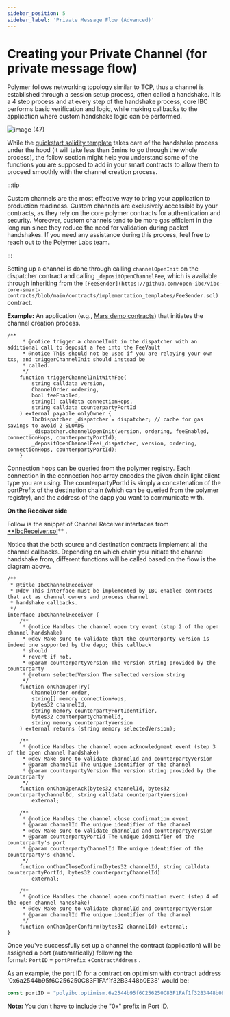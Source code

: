 ```yaml
---
sidebar_position: 5
sidebar_label: 'Private Message Flow (Advanced)'
---
```


# Creating your Private Channel (for private message flow)

Polymer follows networking topology similar to TCP, thus a channel is established through a session setup process, often called a handshake. It is a 4 step process and at every step of the handshake process, core IBC performs basic verification and logic, while making callbacks to the application where custom handshake logic can be performed.

![image (47)](https://github.com/user-attachments/assets/47b744c4-a4d1-4200-b16d-4e59e774d687)

While the [quickstart solidity template](https://docs.polymerlabs.org/docs/build/start/#custom-ibc-channel) takes care of the handshake process under the hood (it will take less than 5mins to go through the whole process), the follow section might help you understand some of the functions you are supposed to add in your smart contracts to allow them to proceed smoothly with the channel creation process.

:::tip

Custom channels are the most effective way to bring your application to production readiness. Custom channels are exclusively accessible by your contracts, as they rely on the core polymer contracts for authentication and security. Moreover, custom channels tend to be more gas efficient in the long run since they reduce the need for validation during packet handshakes. If you need any assistance during this process, feel free to reach out to the Polymer Labs team.

:::

Setting up a channel is done through calling ``channelOpenInit`` on the dispatcher contract and calling ``_depositOpenChannelFee``, which is available through inheriting from the `[FeeSender](https://github.com/open-ibc/vibc-core-smart-contracts/blob/main/contracts/implementation_templates/FeeSender.sol)` contract. 

**Example:** An application (e.g., [Mars demo contracts](https://github.com/open-ibc/vibc-core-smart-contracts/blob/main/contracts/examples/Mars.sol)) that initiates the channel creation process. 

```solidity
/**
     * @notice trigger a channelInit in the dispatcher with an additional call to deposit a fee into the FeeVault
     * @notice This should not be used if you are relaying your own txs, and triggerChannelInit should instead be
     * called.
     */
    function triggerChannelInitWithFee(
        string calldata version,
        ChannelOrder ordering,
        bool feeEnabled,
        string[] calldata connectionHops,
        string calldata counterpartyPortId
    ) external payable onlyOwner {
        IbcDispatcher _dispatcher = dispatcher; // cache for gas savings to avoid 2 SLOADS
        _dispatcher.channelOpenInit(version, ordering, feeEnabled, connectionHops, counterpartyPortId);
        _depositOpenChannelFee(_dispatcher, version, ordering, connectionHops, counterpartyPortId);
    }
```

Connection hops can be queried from the polymer registry. Each connection in the connection hop array encodes the given chain light client type you are using. The counterpartyPortId is simply a concatenation of the portPrefix of the destination chain (which can be queried from the polymer registry), and the address of the dapp you want to communicate with. 

**On the Receiver side**

Follow is the snippet of Channel Receiver interfaces from [**IbcReceiver.sol](https://github.com/open-ibc/vibc-core-smart-contracts/blob/b50844c6925d6780d110bbddb3c47d0797f57c7a/contracts/interfaces/IbcReceiver.sol#L29)** . 

Notice that the both source and destination contracts implement all the channel callbacks. Depending on which chain you initiate the channel handshake from, different functions will be called based on the flow is the diagram above. 

```solidity
/**
 * @title IbcChannelReceiver
 * @dev This interface must be implemented by IBC-enabled contracts that act as channel owners and process channel
 * handshake callbacks.
 */
interface IbcChannelReceiver {
    /**
     * @notice Handles the channel open try event (step 2 of the open channel handshake)
     * @dev Make sure to validate that the counterparty version is indeed one supported by the dapp; this callback
     * should
     * revert if not.
     * @param counterpartyVersion The version string provided by the counterparty
     * @return selectedVersion The selected version string
     */
    function onChanOpenTry(
        ChannelOrder order,
        string[] memory connectionHops,
        bytes32 channelId,
        string memory counterpartyPortIdentifier,
        bytes32 counterpartychannelId,
        string memory counterpartyVersion
    ) external returns (string memory selectedVersion);

    /**
     * @notice Handles the channel open acknowledgment event (step 3 of the open channel handshake)
     * @dev Make sure to validate channelId and counterpartyVersion
     * @param channelId The unique identifier of the channel
     * @param counterpartyVersion The version string provided by the counterparty
     */
    function onChanOpenAck(bytes32 channelId, bytes32 counterpartychannelId, string calldata counterpartyVersion)
        external;

    /**
     * @notice Handles the channel close confirmation event
     * @param channelId The unique identifier of the channel
     * @dev Make sure to validate channelId and counterpartyVersion
     * @param counterpartyPortId The unique identifier of the counterparty's port
     * @param counterpartyChannelId The unique identifier of the counterparty's channel
     */
    function onChanCloseConfirm(bytes32 channelId, string calldata counterpartyPortId, bytes32 counterpartyChannelId)
        external;

    /**
     * @notice Handles the channel open confirmation event (step 4 of the open channel handshake)
     * @dev Make sure to validate channelId and counterpartyVersion
     * @param channelId The unique identifier of the channel
     */
    function onChanOpenConfirm(bytes32 channelId) external;
}
```

Once you've successfully set up a channel the contract (application) will be assigned a port (automatically) following the format: `PortID` = `portPrefix` +`ContractAddress` .

As an example, the port ID for a contract on optimism with contract address '0x6a2544b95f6C256250C83F1FAf1f32B3448b0E38' would be:

```jsx
const portID = "polyibc.optimism.6a2544b95f6C256250C83F1FAf1f32B3448b0E38"
```

**Note:** You don't have to include the "0x" prefix in Port ID.
